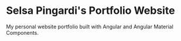 # Selsa Pingardi's Portfolio Website

My personal website portfolio built with Angular and Angular Material Components.